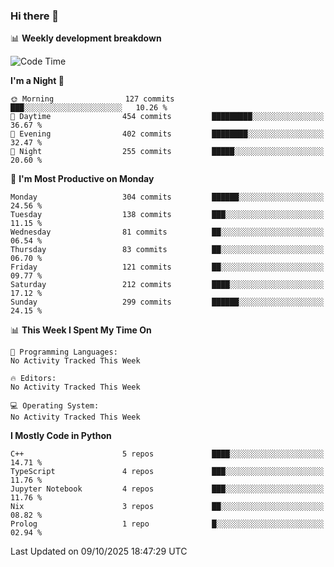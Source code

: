 ### Hi there 👋

📊 **Weekly development breakdown**
<!--START_SECTION:waka-->
![Code Time](http://img.shields.io/badge/Code%20Time-394%20hrs%2055%20mins-blue)

**I'm a Night 🦉** 

```text
🌞 Morning                127 commits         ███░░░░░░░░░░░░░░░░░░░░░░   10.26 % 
🌆 Daytime                454 commits         █████████░░░░░░░░░░░░░░░░   36.67 % 
🌃 Evening                402 commits         ████████░░░░░░░░░░░░░░░░░   32.47 % 
🌙 Night                  255 commits         █████░░░░░░░░░░░░░░░░░░░░   20.60 % 
```
📅 **I'm Most Productive on Monday** 

```text
Monday                   304 commits         ██████░░░░░░░░░░░░░░░░░░░   24.56 % 
Tuesday                  138 commits         ███░░░░░░░░░░░░░░░░░░░░░░   11.15 % 
Wednesday                81 commits          ██░░░░░░░░░░░░░░░░░░░░░░░   06.54 % 
Thursday                 83 commits          ██░░░░░░░░░░░░░░░░░░░░░░░   06.70 % 
Friday                   121 commits         ██░░░░░░░░░░░░░░░░░░░░░░░   09.77 % 
Saturday                 212 commits         ████░░░░░░░░░░░░░░░░░░░░░   17.12 % 
Sunday                   299 commits         ██████░░░░░░░░░░░░░░░░░░░   24.15 % 
```


📊 **This Week I Spent My Time On** 

```text
💬 Programming Languages: 
No Activity Tracked This Week

🔥 Editors: 
No Activity Tracked This Week

💻 Operating System: 
No Activity Tracked This Week
```

**I Mostly Code in Python** 

```text
C++                      5 repos             ████░░░░░░░░░░░░░░░░░░░░░   14.71 % 
TypeScript               4 repos             ███░░░░░░░░░░░░░░░░░░░░░░   11.76 % 
Jupyter Notebook         4 repos             ███░░░░░░░░░░░░░░░░░░░░░░   11.76 % 
Nix                      3 repos             ██░░░░░░░░░░░░░░░░░░░░░░░   08.82 % 
Prolog                   1 repo              █░░░░░░░░░░░░░░░░░░░░░░░░   02.94 % 
```




 Last Updated on 09/10/2025 18:47:29 UTC
<!--END_SECTION:waka-->
<!--
**R-enanVieira/R-enanVieira** is a ✨ _special_ ✨ repository because its `README.md` (this file) appears on your GitHub profile.

Here are some ideas to get you started:

- 🔭 I’m currently working on ...
- 🌱 I’m currently learning ...
- 👯 I’m looking to collaborate on ...
- 🤔 I’m looking for help with ...
- 💬 Ask me about ...
- 📫 How to reach me: ...
- 😄 Pronouns: ...
- ⚡ Fun fact: ...
-->
